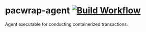 # pacwrap-agent [![Build Workflow](https://git.sapphirus.org/pacwrap/pacwrap/badges/workflows/build.yml/badge.svg?label=build&logo=github+actions&logoColor=d1d7e0&style=flat-square)](https://git.sapphirus.org/pacwrap/pacwrap/actions?workflow=build.yml)

Agent executable for conducting containerized transactions.
